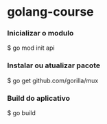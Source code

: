 # golang-course

### Inicializar o modulo
$ go mod init api

### Instalar ou atualizar pacote
$ go get github.com/gorilla/mux

### Build do aplicativo
$ go build